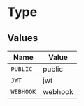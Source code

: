 # Type


## Values

| Name      | Value     |
| --------- | --------- |
| `PUBLIC_` | public    |
| `JWT`     | jwt       |
| `WEBHOOK` | webhook   |